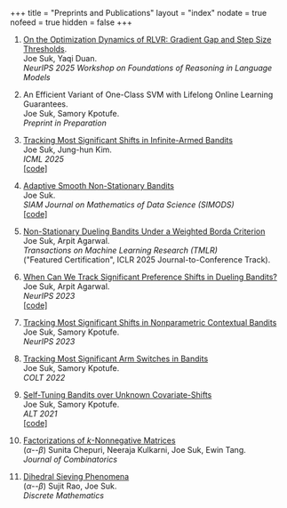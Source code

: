 +++
title = "Preprints and Publications"
layout = "index"
nodate = true
nofeed = true
hidden = false
+++

1. [On the Optimization Dynamics of RLVR: Gradient Gap and Step Size Thresholds](https://arxiv.org/pdf/2510.08539).\
Joe Suk, Yaqi Duan.\
*NeurIPS 2025 Workshop on Foundations of Reasoning in Language Models*

2. An Efficient Variant of One-Class SVM with Lifelong Online Learning Guarantees.\
Joe Suk, Samory Kpotufe.\
*Preprint in Preparation*

3. [Tracking Most Significant Shifts in Infinite-Armed Bandits](https://arxiv.org/pdf/2502.00108)\
Joe Suk, Jung-hun Kim.\
*ICML 2025*\
[\[code\]](https://github.com/joesuk/NonStationaryInfiniteBandits)

4. [Adaptive Smooth Non-Stationary Bandits](https://arxiv.org/pdf/2407.08654.pdf)\
Joe Suk.\
*SIAM Journal on Mathematics of Data Science (SIMODS)*\
[\[code\]](https://github.com/joesuk/SmoothBandits)

5. [Non-Stationary Dueling Bandits Under a Weighted Borda Criterion](https://openreview.net/pdf?id=KZRnDZ70M2)\
Joe Suk, Arpit Agarwal.\
*Transactions on Machine Learning Research (TMLR)*\
("Featured Certification", ICLR 2025 Journal-to-Conference Track).

6. [When Can We Track Significant Preference Shifts in Dueling Bandits?](https://arxiv.org/pdf/2302.06595.pdf)\
Joe Suk, Arpit Agarwal.\
*NeurIPS 2023*\
[\[code\]](https://github.com/joesuk/nonstationary-duel)

7. [Tracking Most Significant Shifts in Nonparametric Contextual Bandits](https://arxiv.org/pdf/2307.05341.pdf)\
Joe Suk, Samory Kpotufe.\
*NeurIPS 2023*

8. [Tracking Most Significant Arm Switches in Bandits](https://arxiv.org/pdf/2112.13838.pdf)\
Joe Suk, Samory Kpotufe.\
*COLT 2022*

9. [Self-Tuning Bandits over Unknown Covariate-Shifts](https://arxiv.org/pdf/2007.08584.pdf)\
Joe Suk, Samory Kpotufe.\
*ALT 2021*\
[\[code\]](https://github.com/joesuk/bandits_cov_shifts)

10. [Factorizations of *k*-Nonnegative Matrices](https://arxiv.org/pdf/1710.10867.pdf)\
($\alpha$--$\beta$) Sunita Chepuri, Neeraja Kulkarni, Joe Suk, Ewin Tang.\
*Journal of Combinatorics*

11. [Dihedral Sieving Phenomena](https://arxiv.org/pdf/1710.06517.pdf)\
($\alpha$--$\beta$) Sujit Rao, Joe Suk.\
*Discrete Mathematics*
